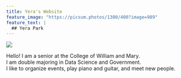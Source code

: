 ```yaml
---
title: Yera's Website
feature_image: "https://picsum.photos/1300/400?image=989"
feature_text: |
  ## Yera Park
---
```


<img src="https://imgur.com/a/UrigRym">

Hello! I am a senior at the College of William and Mary.<br>
I am double majoring in Data Science and Government.<br>
I like to organize events, play piano and guitar, and meet new people.